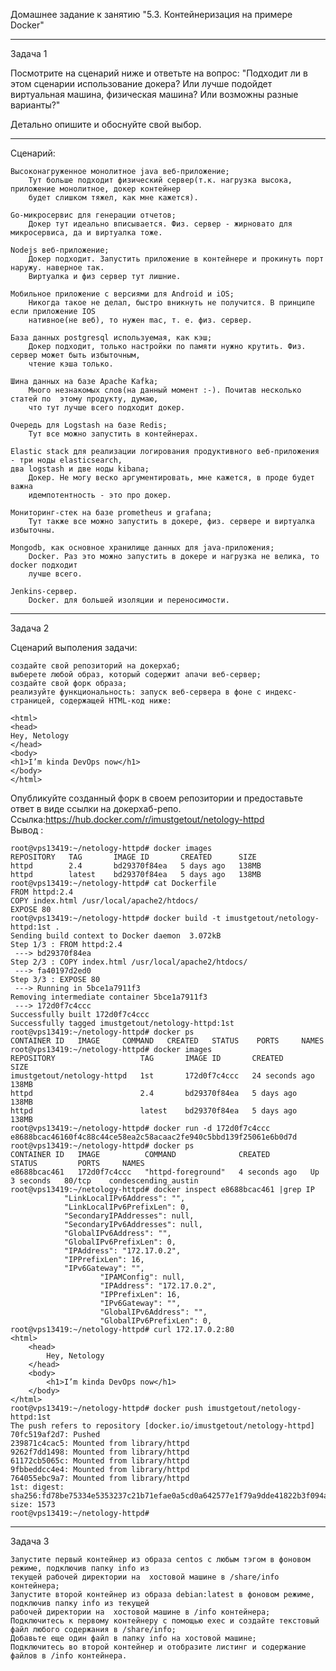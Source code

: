 Домашнее задание к занятию "5.3. Контейнеризация на примере Docker"

---

Задача 1

Посмотрите на сценарий ниже и ответьте на вопрос: "Подходит ли в этом сценарии использование докера? Или лучше подойдет виртуальная машина, физическая машина? Или возможны разные варианты?"

Детально опишите и обоснуйте свой выбор.

---

Сценарий:

    Высоконагруженное монолитное java веб-приложение;
        Тут больше подходит физический сервер(т.к. нагрузка высока, приложение монолитное, докер контейнер  
        будет слишком тяжел, как мне кажется).  

    Go-микросервис для генерации отчетов;  
        Докер тут идеально вписывается. Физ. сервер - жирновато для микросервиса, да и виртуалка тоже.

    Nodejs веб-приложение;  
        Докер подходит. Запустить приложение в контейнере и прокинуть порт наружу. наверное так.  
        Виртуалка и физ сервер тут лишние.  

    Мобильное приложение c версиями для Android и iOS;  
        Никогда такое не делал, быстро вникнуть не получится. В принципе если приложение IOS  
        нативное(не веб), то нужен mac, т. е. физ. сервер.  

    База данных postgresql используемая, как кэш;  
        Докер подходит, только настройки по памяти нужно крутить. Физ. сервер может быть избыточным,  
        чтение кэша только.  

    Шина данных на базе Apache Kafka;  
        Много незнакомых слов(на данный момент :-). Почитав несколько статей по  этому продукту, думаю,  
        что тут лучше всего подходит докер.  

    Очередь для Logstash на базе Redis;  
        Тут все можно запустить в контейнерах.  

    Elastic stack для реализации логирования продуктивного веб-приложения - три ноды elasticsearch,  
    два logstash и две ноды kibana;  
        Докер. Не могу веско аргументировать, мне кажется, в проде будет важна  
        идемпотентность - это про докер.  

    Мониторинг-стек на базе prometheus и grafana;  
        Тут также все можно запустить в докере, физ. сервере и виртуалка избыточны.  

    Mongodb, как основное хранилище данных для java-приложения;  
        Docker. Раз это можно запустить в докере и нагрузка не велика, то docker подходит  
        лучше всего.  

    Jenkins-сервер.  
        Docker. для большей изоляции и переносимости.  

---

Задача 2  

Сценарий выполения задачи:  

    создайте свой репозиторий на докерхаб;   
    выберете любой образ, который содержит апачи веб-сервер;  
    создайте свой форк образа;  
    реализуйте функциональность: запуск веб-сервера в фоне с индекс-страницей, содержащей HTML-код ниже:  
```
<html>  
<head>  
Hey, Netology  
</head>  
<body>  
<h1>I’m kinda DevOps now</h1>  
</body>  
</html>  
```
Опубликуйте созданный форк в своем репозитории и предоставьте ответ в виде ссылки на докерхаб-репо.  
Ссылка:https://hub.docker.com/r/imustgetout/netology-httpd  
Вывод :
```
root@vps13419:~/netology-httpd# docker images
REPOSITORY   TAG       IMAGE ID       CREATED      SIZE
httpd        2.4       bd29370f84ea   5 days ago   138MB
httpd        latest    bd29370f84ea   5 days ago   138MB
root@vps13419:~/netology-httpd# cat Dockerfile
FROM httpd:2.4
COPY index.html /usr/local/apache2/htdocs/
EXPOSE 80
root@vps13419:~/netology-httpd# docker build -t imustgetout/netology-httpd:1st .
Sending build context to Docker daemon  3.072kB
Step 1/3 : FROM httpd:2.4
 ---> bd29370f84ea
Step 2/3 : COPY index.html /usr/local/apache2/htdocs/
 ---> fa40197d2ed0
Step 3/3 : EXPOSE 80
 ---> Running in 5bce1a7911f3
Removing intermediate container 5bce1a7911f3
 ---> 172d0f7c4ccc
Successfully built 172d0f7c4ccc
Successfully tagged imustgetout/netology-httpd:1st
root@vps13419:~/netology-httpd# docker ps     
CONTAINER ID   IMAGE     COMMAND   CREATED   STATUS    PORTS     NAMES
root@vps13419:~/netology-httpd# docker images
REPOSITORY                   TAG       IMAGE ID       CREATED          SIZE
imustgetout/netology-httpd   1st       172d0f7c4ccc   24 seconds ago   138MB
httpd                        2.4       bd29370f84ea   5 days ago       138MB
httpd                        latest    bd29370f84ea   5 days ago       138MB
root@vps13419:~/netology-httpd# docker run -d 172d0f7c4ccc   
e8688bcac46160f4c88c44ce58ea2c58acaac2fe940c5bbd139f25061e6b0d7d
root@vps13419:~/netology-httpd# docker ps
CONTAINER ID   IMAGE          COMMAND              CREATED         STATUS         PORTS     NAMES
e8688bcac461   172d0f7c4ccc   "httpd-foreground"   4 seconds ago   Up 3 seconds   80/tcp    condescending_austin
root@vps13419:~/netology-httpd# docker inspect e8688bcac461 |grep IP
            "LinkLocalIPv6Address": "",
            "LinkLocalIPv6PrefixLen": 0,
            "SecondaryIPAddresses": null,
            "SecondaryIPv6Addresses": null,
            "GlobalIPv6Address": "",
            "GlobalIPv6PrefixLen": 0,
            "IPAddress": "172.17.0.2",
            "IPPrefixLen": 16,
            "IPv6Gateway": "",
                    "IPAMConfig": null,
                    "IPAddress": "172.17.0.2",
                    "IPPrefixLen": 16,
                    "IPv6Gateway": "",
                    "GlobalIPv6Address": "",
                    "GlobalIPv6PrefixLen": 0,
root@vps13419:~/netology-httpd# curl 172.17.0.2:80
<html>
	<head>
		Hey, Netology
	</head>
	<body>
		<h1>I’m kinda DevOps now</h1>
	</body>
</html>
root@vps13419:~/netology-httpd# docker push imustgetout/netology-httpd:1st  
The push refers to repository [docker.io/imustgetout/netology-httpd]
70fc519af2d7: Pushed 
239871c4cac5: Mounted from library/httpd 
9262f7dd1498: Mounted from library/httpd 
61172cb5065c: Mounted from library/httpd 
9fbbeddcc4e4: Mounted from library/httpd 
764055ebc9a7: Mounted from library/httpd 
1st: digest: sha256:fd78be75334e5353237c21b71efae0a5cd0a642577e1f79a9dde41822b3f094a size: 1573
root@vps13419:~/netology-httpd# 
```

---

Задача 3  

    Запустите первый контейнер из образа centos c любым тэгом в фоновом режиме, подключив папку info из  
    текущей рабочей директории на  хостовой машине в /share/info контейнера;  
    Запустите второй контейнер из образа debian:latest в фоновом режиме, подключив папку info из текущей  
    рабочей директории на  хостовой машине в /info контейнера;  
    Подключитесь к первому контейнеру с помощью exec и создайте текстовый файл любого содержания в /share/info;  
    Добавьте еще один файл в папку info на хостовой машине;  
    Подключитесь во второй контейнер и отобразите листинг и содержание файлов в /info контейнера.  
